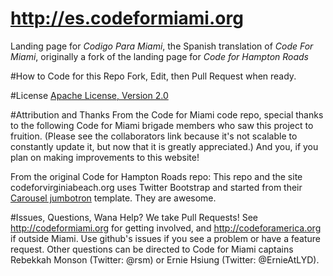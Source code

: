 http://es.codeformiami.org
===================

Landing page for *Codigo Para Miami*, the Spanish translation of *Code For Miami*, originally a fork of the landing page for *Code for Hampton Roads*

#How to Code for this Repo
Fork, Edit, then Pull Request when ready.

#License
[Apache License, Version 2.0](http://www.apache.org/licenses/LICENSE-2.0)

#Attribution and Thanks
From the Code for Miami code repo, special thanks to the following Code for Miami brigade members who saw this project to fruition. (Please see the collaborators link because it's not scalable to constantly update it, but now that it is greatly appreciated.) And you, if you plan on making improvements to this website!

From the original Code for Hampton Roads repo: This repo and the site codeforvirginiabeach.org uses Twitter Bootstrap and started from their [Carousel jumbotron](http://twitter.github.com/bootstrap/examples/carousel.html) template. They are awesome.

#Issues, Questions, Wana Help?
We take Pull Requests! See http://codeformiami.org for getting involved, and http://codeforamerica.org if outside Miami. Use github's issues if you see a problem or have a feature request. Other questions can be directed to Code for Miami captains Rebekkah Monson (Twitter: @rsm) or Ernie Hsiung (Twitter: @ErnieAtLYD).
